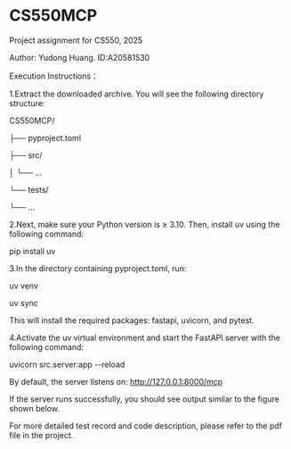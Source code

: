 # CS550MCP
Project assignment for CS550, 2025

Author: Yudong Huang. ID:A20581530


Execution Instructions：

1.Extract the downloaded archive. You will see the following directory structure:

CS550MCP/

├── pyproject.toml

├── src/

│   └── ...

└── tests/

└── ...

2.Next, make sure your Python version is ≥ 3.10. Then, install uv using the following command:

pip install uv

3.In the directory containing pyproject.toml, run:

uv venv

uv sync

This will install the required packages: fastapi, uvicorn, and pytest.

4.Activate the uv virtual environment and start the FastAPI server with the following command:

uvicorn src.server:app --reload

By default, the server listens on: http://127.0.0.1:8000/mcp

If the server runs successfully, you should see output similar to the figure shown below.

For more detailed test record and code description, please refer to the pdf file in the project.
